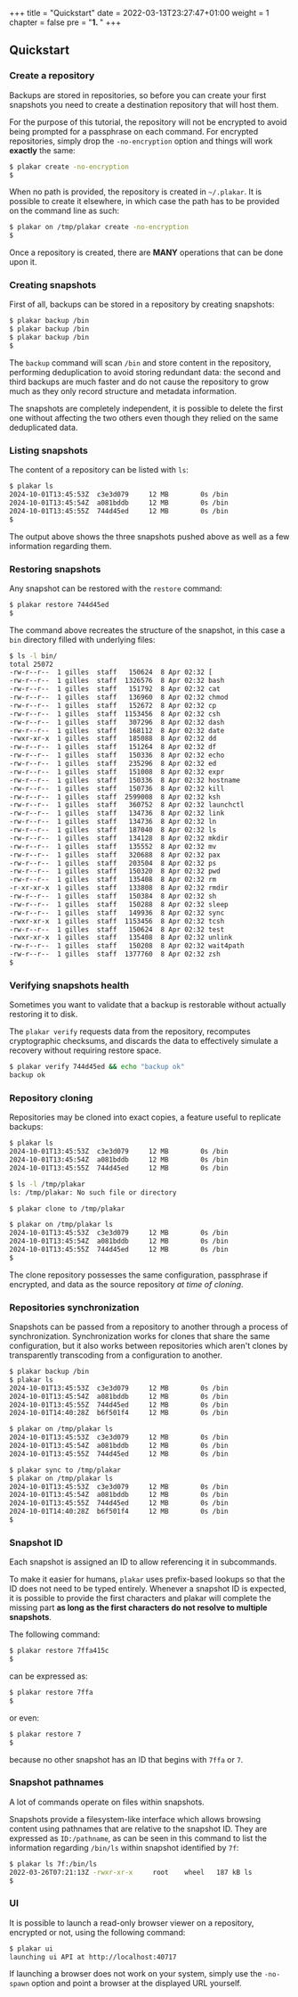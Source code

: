 +++
title = "Quickstart"
date = 2022-03-13T23:27:47+01:00
weight = 1
chapter = false
pre = "<b>1. </b>"
+++

## Quickstart

### Create a repository

Backups are stored in repositories,
so before you can create your first snapshots you need to create a destination repository that will host them.

For the purpose of this tutorial,
the repository will not be encrypted to avoid being prompted for a passphrase on each command.
For encrypted repositories,
simply drop the `-no-encryption` option and things will work **exactly** the same:

```sh
$ plakar create -no-encryption
$
```

When no path is provided,
the repository is created in `~/.plakar`.
It is possible to create it elsewhere,
in which case the path has to be provided on the command line as such:

```sh
$ plakar on /tmp/plakar create -no-encryption
$
```

Once a repository is created,
there are **MANY** operations that can be done upon it.


### Creating snapshots

First of all,
backups can be stored in a repository by creating snapshots:

```sh
$ plakar backup /bin
$ plakar backup /bin
$ plakar backup /bin
$
```

The `backup` command will scan `/bin` and store content in the repository,
performing deduplication to avoid storing redundant data:
the second and third backups are much faster and do not cause the repository to grow much as they only record structure and metadata information.

The snapshots are completely independent,
it is possible to delete the first one without affecting the two others even though they relied on the same deduplicated data.


### Listing snapshots

The content of a repository can be listed with `ls`:

```sh
$ plakar ls       
2024-10-01T13:45:53Z  c3e3d079     12 MB        0s /bin
2024-10-01T13:45:54Z  a081bddb     12 MB        0s /bin
2024-10-01T13:45:55Z  744d45ed     12 MB        0s /bin
$
```

The output above shows the three snapshots pushed above as well as a few information regarding them.


### Restoring snapshots

Any snapshot can be restored with the `restore` command:

```sh
$ plakar restore 744d45ed
$
```

The command above recreates the structure of the snapshot,
in this case a `bin` directory filled with underlying files:

```sh
$ ls -l bin/
total 25072
-rw-r--r--  1 gilles  staff   150624  8 Apr 02:32 [
-rw-r--r--  1 gilles  staff  1326576  8 Apr 02:32 bash
-rw-r--r--  1 gilles  staff   151792  8 Apr 02:32 cat
-rw-r--r--  1 gilles  staff   136960  8 Apr 02:32 chmod
-rw-r--r--  1 gilles  staff   152672  8 Apr 02:32 cp
-rw-r--r--  1 gilles  staff  1153456  8 Apr 02:32 csh
-rw-r--r--  1 gilles  staff   307296  8 Apr 02:32 dash
-rw-r--r--  1 gilles  staff   168112  8 Apr 02:32 date
-rwxr-xr-x  1 gilles  staff   185088  8 Apr 02:32 dd
-rw-r--r--  1 gilles  staff   151264  8 Apr 02:32 df
-rw-r--r--  1 gilles  staff   150336  8 Apr 02:32 echo
-rw-r--r--  1 gilles  staff   235296  8 Apr 02:32 ed
-rw-r--r--  1 gilles  staff   151008  8 Apr 02:32 expr
-rw-r--r--  1 gilles  staff   150336  8 Apr 02:32 hostname
-rw-r--r--  1 gilles  staff   150736  8 Apr 02:32 kill
-rw-r--r--  1 gilles  staff  2599008  8 Apr 02:32 ksh
-rw-r--r--  1 gilles  staff   360752  8 Apr 02:32 launchctl
-rw-r--r--  1 gilles  staff   134736  8 Apr 02:32 link
-rw-r--r--  1 gilles  staff   134736  8 Apr 02:32 ln
-rw-r--r--  1 gilles  staff   187040  8 Apr 02:32 ls
-rw-r--r--  1 gilles  staff   134128  8 Apr 02:32 mkdir
-rw-r--r--  1 gilles  staff   135552  8 Apr 02:32 mv
-rw-r--r--  1 gilles  staff   320688  8 Apr 02:32 pax
-rw-r--r--  1 gilles  staff   203504  8 Apr 02:32 ps
-rw-r--r--  1 gilles  staff   150320  8 Apr 02:32 pwd
-rw-r--r--  1 gilles  staff   135408  8 Apr 02:32 rm
-r-xr-xr-x  1 gilles  staff   133808  8 Apr 02:32 rmdir
-rw-r--r--  1 gilles  staff   150384  8 Apr 02:32 sh
-rw-r--r--  1 gilles  staff   150288  8 Apr 02:32 sleep
-rw-r--r--  1 gilles  staff   149936  8 Apr 02:32 sync
-rwxr-xr-x  1 gilles  staff  1153456  8 Apr 02:32 tcsh
-rw-r--r--  1 gilles  staff   150624  8 Apr 02:32 test
-rwxr-xr-x  1 gilles  staff   135408  8 Apr 02:32 unlink
-rw-r--r--  1 gilles  staff   150208  8 Apr 02:32 wait4path
-rw-r--r--  1 gilles  staff  1377760  8 Apr 02:32 zsh
$
```


### Verifying snapshots health

Sometimes you want to validate that a backup is restorable without actually restoring it to disk.

The `plakar verify` requests data from the repository,
recomputes cryptographic checksums,
and discards the data to effectively simulate a recovery without requiring restore space.

```sh
$ plakar verify 744d45ed && echo "backup ok"
backup ok
```


### Repository cloning

Repositories may be cloned into exact copies,
a feature useful to replicate backups:

```sh
$ plakar ls
2024-10-01T13:45:53Z  c3e3d079     12 MB        0s /bin
2024-10-01T13:45:54Z  a081bddb     12 MB        0s /bin
2024-10-01T13:45:55Z  744d45ed     12 MB        0s /bin

$ ls -l /tmp/plakar
ls: /tmp/plakar: No such file or directory

$ plakar clone to /tmp/plakar

$ plakar on /tmp/plakar ls
2024-10-01T13:45:53Z  c3e3d079     12 MB        0s /bin
2024-10-01T13:45:54Z  a081bddb     12 MB        0s /bin
2024-10-01T13:45:55Z  744d45ed     12 MB        0s /bin
$
```

The clone repository possesses the same configuration,
passphrase if encrypted,
and data as the source repository *at time of cloning*.



### Repositories synchronization

Snapshots can be passed from a repository to another through a process of synchronization.
Synchronization works for clones that share the same configuration,
but it also works between repositories which aren't clones by transparently transcoding from a configuration to another.

```sh
$ plakar backup /bin
$ plakar ls
2024-10-01T13:45:53Z  c3e3d079     12 MB        0s /bin
2024-10-01T13:45:54Z  a081bddb     12 MB        0s /bin
2024-10-01T13:45:55Z  744d45ed     12 MB        0s /bin
2024-10-01T14:40:28Z  b6f501f4     12 MB        0s /bin

$ plakar on /tmp/plakar ls
2024-10-01T13:45:53Z  c3e3d079     12 MB        0s /bin
2024-10-01T13:45:54Z  a081bddb     12 MB        0s /bin
2024-10-01T13:45:55Z  744d45ed     12 MB        0s /bin

$ plakar sync to /tmp/plakar
$ plakar on /tmp/plakar ls
2024-10-01T13:45:53Z  c3e3d079     12 MB        0s /bin
2024-10-01T13:45:54Z  a081bddb     12 MB        0s /bin
2024-10-01T13:45:55Z  744d45ed     12 MB        0s /bin
2024-10-01T14:40:28Z  b6f501f4     12 MB        0s /bin
$ 
```


### Snapshot ID

Each snapshot is assigned an ID to allow referencing it in subcommands.

To make it easier for humans,
`plakar` uses prefix-based lookups so that the ID does not need to be typed entirely.
Whenever a snapshot ID is expected,
it is possible to provide the first characters and plakar will complete the missing part **as long as the first characters do not resolve to multiple snapshots**.

The following command:

```sh
$ plakar restore 7ffa415c
$
```

can be expressed as:

```sh
$ plakar restore 7ffa
$
```

or even:

```sh
$ plakar restore 7
$
```

because no other snapshot has an ID that begins with `7ffa` or `7`.


### Snapshot pathnames

A lot of commands operate on files within snapshots.

Snapshots provide a filesystem-like interface which allows browsing content using pathnames that are relative to the snapshot ID.
They are expressed as `ID:/pathname`,
as can be seen in this command to list the information regarding `/bin/ls` within snapshot identified by `7f`:

```sh
$ plakar ls 7f:/bin/ls
2022-03-26T07:21:13Z -rwxr-xr-x     root    wheel   187 kB ls
$
```


### UI

It is possible to launch a read-only browser viewer on a repository,
encrypted or not,
using the following command:

```sh
$ plakar ui
launching ui API at http://localhost:40717
```

If launching a browser does not work on your system,
simply use the `-no-spawn` option and point a browser at the displayed URL yourself.
